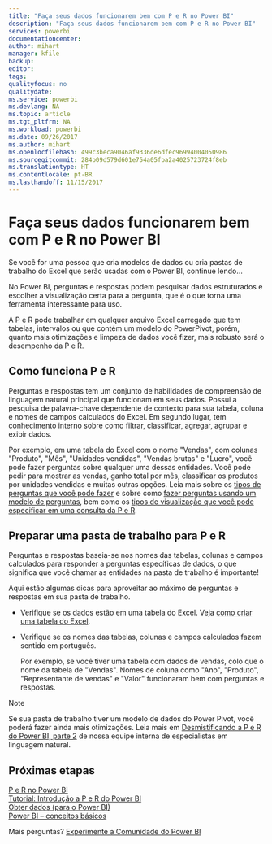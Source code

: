 ```yaml
---
title: "Faça seus dados funcionarem bem com P e R no Power BI"
description: "Faça seus dados funcionarem bem com P e R no Power BI"
services: powerbi
documentationcenter: 
author: mihart
manager: kfile
backup: 
editor: 
tags: 
qualityfocus: no
qualitydate: 
ms.service: powerbi
ms.devlang: NA
ms.topic: article
ms.tgt_pltfrm: NA
ms.workload: powerbi
ms.date: 09/26/2017
ms.author: mihart
ms.openlocfilehash: 499c3beca9046af9336de6dfec96994004050986
ms.sourcegitcommit: 284b09d579d601e754a05fba2a4025723724f8eb
ms.translationtype: HT
ms.contentlocale: pt-BR
ms.lasthandoff: 11/15/2017
---
```

# <a name="make-your-data-work-well-with-qa-in-power-bi"></a>Faça seus dados funcionarem bem com P e R no Power BI
Se você for uma pessoa que cria modelos de dados ou cria pastas de trabalho do Excel que serão usadas com o Power BI, continue lendo...

No Power BI, perguntas e respostas podem pesquisar dados estruturados e escolher a visualização certa para a pergunta, que é o que torna uma ferramenta interessante para uso.   

A P e R pode trabalhar em qualquer arquivo Excel carregado que tem tabelas, intervalos ou que contém um modelo do PowerPivot, porém, quanto mais otimizações e limpeza de dados você fizer, mais robusto será o desempenho da P e R. 

## <a name="how-qa-works"></a>Como funciona P e R
Perguntas e respostas tem um conjunto de habilidades de compreensão de linguagem natural principal que funcionam em seus dados. Possui a pesquisa de palavra-chave dependente de contexto para sua tabela, coluna e nomes de campos calculados do Excel. Em segundo lugar, tem conhecimento interno sobre como filtrar, classificar, agregar, agrupar e exibir dados. 

Por exemplo, em uma tabela do Excel com o nome "Vendas", com colunas "Produto", "Mês", "Unidades vendidas", "Vendas brutas" e "Lucro", você pode fazer perguntas sobre qualquer uma dessas entidades.  Você pode pedir para mostrar as vendas, ganho total por mês, classificar os produtos por unidades vendidas e muitas outras opções. Leia mais sobre os [tipos de perguntas que você pode fazer](http://blogs.msdn.com/b/powerbi/archive/2014/02/27/demystifying-power-bi-q-amp-a-part-1.aspx) e sobre como [fazer perguntas usando um modelo de perguntas](service-q-and-a.md), bem como os [tipos de visualização que você pode especificar em uma consulta da P e R](power-bi-visualization-types-for-reports-and-q-and-a.md).

## <a name="prepare-a-workbook-for-qa"></a>Preparar uma pasta de trabalho para P e R
Perguntas e respostas baseia-se nos nomes das tabelas, colunas e campos calculados para responder a perguntas específicas de dados, o que significa que você chamar as entidades na pasta de trabalho é importante!

Aqui estão algumas dicas para aproveitar ao máximo de perguntas e respostas em sua pasta de trabalho.

* Verifique se os dados estão em uma tabela do Excel. Veja [como criar uma tabela do Excel](https://support.office.com/article/Create-an-Excel-table-in-a-worksheet-e81aa349-b006-4f8a-9806-5af9df0ac664?ui=en-US&rs=en-US&ad=US).
* Verifique se os nomes das tabelas, colunas e campos calculados fazem sentido em português.
  
  Por exemplo, se você tiver uma tabela com dados de vendas, colo que o nome da tabela de "Vendas". Nomes de coluna como "Ano", "Produto", "Representante de vendas" e "Valor" funcionaram bem com perguntas e respostas.

> [!NOTE]
> Se sua pasta de trabalho tiver um modelo de dados do Power Pivot, você poderá fazer ainda mais otimizações. Leia mais em [Desmistificando a P e R do Power BI, parte 2](http://blogs.msdn.com/b/powerbi/archive/2014/02/27/demystifying-power-bi-q-amp-a-part-2.aspx) de nossa equipe interna de especialistas em linguagem natural.
> 
> 

## <a name="next-steps"></a>Próximas etapas
[P e R no Power BI](service-q-and-a.md)  
[Tutorial: Introdução a P e R do Power BI](power-bi-visualization-introduction-to-q-and-a.md)  
[Obter dados (para o Power BI)](service-get-data.md)  
[Power BI – conceitos básicos](service-basic-concepts.md)

Mais perguntas? [Experimente a Comunidade do Power BI](http://community.powerbi.com/)

